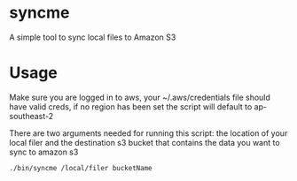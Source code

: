 # syncme
A simple tool to sync local files to Amazon S3


# Usage

Make sure you are logged in to aws, your ~/.aws/credentials file should have valid creds, if no region has been set the script will default to ap-southeast-2

There are two arguments needed for running this script: the location of your local filer and the destination s3 bucket that contains the data you want to sync to amazon s3

```
./bin/syncme /local/filer bucketName
```
